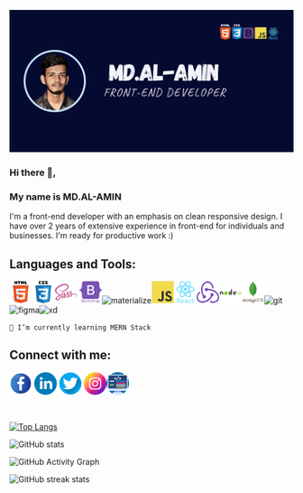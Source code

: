 ![I am a front-end developer](./image/mdalamin07.png)

### Hi there 👋,  
### My name is MD.AL-AMIN

I'm a front-end developer with an emphasis on clean responsive design. I have over 2 years of extensive experience in front-end for individuals and businesses.
I'm ready for productive work :)

## Languages and Tools:

<img src="https://raw.githubusercontent.com/devicons/devicon/master/icons/html5/html5-original-wordmark.svg" alt="html5" width="40" height="40" title="HTML" /><img src="https://raw.githubusercontent.com/devicons/devicon/master/icons/css3/css3-original-wordmark.svg" alt="css3" width="40" height="40" title="CSS" /><img src="https://raw.githubusercontent.com/devicons/devicon/master/icons/sass/sass-original.svg" alt="sass" width="40" height="40" title="Sass"/> <img src="https://raw.githubusercontent.com/devicons/devicon/master/icons/bootstrap/bootstrap-plain-wordmark.svg" alt="Bootstrap" width="40" height="40" title="Bootstrap" /><img src="https://raw.githubusercontent.com/prplx/svg-logos/5585531d45d294869c4eaab4d7cf2e9c167710a9/svg/materialize.svg" alt="materialize" width="40" height="40" title="Meterialize"/><!-- <img src="https://www.vectorlogo.zone/logos/tailwindcss/tailwindcss-icon.svg" alt="tailwind" width="40" height="40" title="Tailwind CSS"/> --><img src="https://raw.githubusercontent.com/devicons/devicon/master/icons/javascript/javascript-original.svg" alt="javascript" width="40" height="40" title="Javascript"/><img src="https://raw.githubusercontent.com/devicons/devicon/master/icons/react/react-original-wordmark.svg" alt="react" width="40" height="40" title="React"/><img src="https://raw.githubusercontent.com/devicons/devicon/master/icons/redux/redux-original.svg" alt="redux" width="40" height="40" title="Redux"/><img src="https://raw.githubusercontent.com/devicons/devicon/master/icons/nodejs/nodejs-original-wordmark.svg" alt="nodejs" width="40" height="40" title="Node js"/><img src="https://raw.githubusercontent.com/devicons/devicon/master/icons/mongodb/mongodb-original-wordmark.svg" alt="mongodb" width="40" height="40" title="Mongodb"/><img src="https://www.vectorlogo.zone/logos/git-scm/git-scm-icon.svg" alt="git" width="40" height="40" title="git"/><img src="https://www.vectorlogo.zone/logos/figma/figma-icon.svg" alt="figma" width="40" height="40" title="Figma"/><img src="https://cdn.worldvectorlogo.com/logos/adobe-xd.svg" alt="xd" width="40" height="40" title="Adobe XD"/>

```
🌱 I’m currently learning MERN Stack 
```
## Connect with me:

[<img src="./image/facebook.png" alt='facebook' target="_blank" height='40'>](https://www.facebook.com/md.alamin7500)
[<img src='./image/linkedin.png' alt='linkedin' target="_blank" height='40'>](https://www.linkedin.com/in/mdalamin75/)  [<img src='./image/twitter.png' alt='twitter' target="_blank" height='40'>](https://twitter.com/md_alamin75)
[<img src='./image/instagram.png' alt='instagram' target="_blank" height='40'>](https://www.instagram.com/md_alamin75/)[<img src='./image/coding.png' alt='website' target="_blank" height='40'>](https://mdalamin.netlify.app/)

<br/>

[![Top Langs](https://github-readme-stats.vercel.app/api/top-langs/?username=mdalamin07)](https://github.com/anuraghazra/github-readme-stats)

![GitHub stats](https://github-readme-stats.vercel.app/api?username=mdalamin07&show_icons=true)  

![GitHub Activity Graph](https://activity-graph.herokuapp.com/graph?username=mdalamin07)  

![GitHub streak stats](https://github-readme-streak-stats.herokuapp.com/?user=mdalamin07)  

